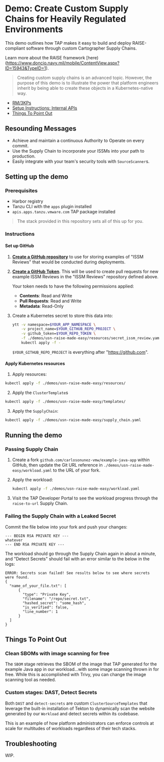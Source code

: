 # Demo: Create Custom Supply Chains for Heavily Regulated Environments

This demo outlines how TAP makes it easy to build and deploy RAISE-compliant
software through custom Cartographer Supply Chains.

Learn more about the RAISE framework
[here)(https://www.doncio.navy.mil/mobile/ContentView.aspx?ID=15943&TypeID=1).

> Creating custom supply chains is an advanced topic. However, the purpose
> of this demo is to illustrate the power that platform engineers inherit by
> being able to create these objects in a Kubernetes-native way.

- [RM/3KPs](#resounding-messages)
- [Setup Instructions: Internal APIs](#internal-api-demo)
- [Things To Point Out](#things-to-point-out)

## Resounding Messages

- Achieve and maintain a continuous Authority to Operate on every commit.
- Use the Supply Chain to incorporate your ISSMs into your path to production.
- Easily integrate with your team's security tools with `SourceScanner`s.

## Setting up the demo

### Prerequisites

- Harbor registry
- Tanzu CLI with the `apps` plugin installed
- `apis.apps.tanzu.vmware.com` TAP package installed

> The stack provided in this repository sets all of this up for you.

### Instructions

#### Set up GitHub

1. [**Create a GitHub repository**](https://github.com/new) to use for storing
   examples of "ISSM Reviews" that would be conducted during deployments.

2. [**Create a GitHub
   Token**](https://github.com/settings/personal-access-tokens/new). This will
   be used to create pull requests for new example ISSM Reviews in the "ISSM
   Reviews" repository defined above.

   Your token needs to have the following permissions applied:

   - **Contents**: Read and Write
   - **Pull Requests**: Read and Write
   - **Metadata**: Read-Only

3. Create a Kubernetes secret to store this data into:

   ```sh
   ytt -v namespace=$YOUR_APP_NAMESPACE \
       -v project_name=$YOUR_GITHUB_REPO_PROJECT \
       -v github_token=$YOUR_REPO_TOKEN \
       -f ./demos/usn-raise-made-easy/resources/secret_issm_review.yaml |
       kubectl apply -f -
   ```

   `$YOUR_GITHUB_REPO_PROJECT` is everything after "https://github.com".

#### Apply Kubernetes resources

1. Apply resources:

```sh
kubectl apply -f ./demos/usn-raise-made-easy/resources/
```

2. Apply the `ClusterTemplate`s

```sh
kubectl apply -f ./demos/usn-raise-made-easy/templates/
```

3. Apply the `SupplyChain`:

```sh
kubectl apply -f ./demos/usn-raise-made-easy/supply_chain.yaml
```

## Running the demo

### Passing Supply Chain

1. Create a fork `github.com/carlosonunez-vmw/example-java-app` within GitHub,
   then update the Git URL reference in
   `./demos/usn-raise-made-easy/workload.yaml` to the URL of your fork.

2. Apply the workload:

   ```sh
   kubectl apply -f ./demos/usn-raise-made-easy/workload.yaml
   ```

3. Visit the TAP Developer Portal to see the workload progress through
   the `raise-to-url` Supply Chain.

### Failing the Supply Chain with a Leaked Secret

Commit the file below into your fork and push your changes:

```text
--- BEGIN RSA PRIVATE KEY ---
whatever
--- END RSA PRIVATE KEY ---
```

The workload should go through the Supply Chain again in about a minute, and
"Detect Secrets" should fail with an error similar to the below in the logs:

```
ERROR: Secrets scan failed! See results below to see where secrets were found.
{
  "name_of_your_file.txt": [
      {
        "type": "Private Key",
        "filename": "/repo/secret.txt",
        "hashed_secret": "some_hash",
        "is_verified": false,
        "line_number": 1
      }
  ]
}
```

## Things To Point Out

### Clean SBOMs with image scanning for free

The `SBOM` stage retrieves the SBOM of the image that TAP generated for the
example Java app in our workload...with some image scanning thrown in for free.
While this is accomplished with Trivy, you can change the image scanning tool as
needed.

### Custom stages: DAST, Detect Secrets

Both `DAST` and `detect-secrets` are custom `ClusterSourceTemplates` that
leverage the built-in installation of Tekton to dynamically scan the website
generated by our `Workload` and detect secrets within its codebase.

This is an example of how platform administrators can enforce controls at scale
for multitudes of workloads regardless of their tech stacks.

## Troubleshooting

WIP.
